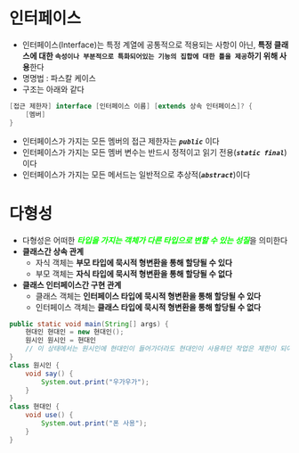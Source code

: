 # 인터페이스
* 인터페이스(Interface)는 특정 계열에 공통적으로 적용되는 사항이 아닌, **특정 클래스에 대한 `속성이나 부분적으로 특화되어있는 기능의 집합에 대한 틀을 제공`하기 위해 사용**한다
* 명명법 : 파스칼 케이스
* 구조는 아래와 같다
```java
[접근 제한자] interface [인터페이스 이름] [extends 상속 인터페이스]? {
    [멤버]
}
```
* 인터페이스가 가지는 모든 멤버의 접근 제한자는 ***`public`*** 이다
* 인터페이스가 가지는 모든 멤버 변수는 반드시 정적이고 읽기 전용(***`static final`***)이다
* 인터페이스가 가지는 모든 메서드는 일반적으로 추상적(***`abstract`***)이다

# 다형성
* 다형성은 어떠한 <span style="color : #09ff00">***타입을 가지는 객체가 다른 타입으로 변할 수 있는 성질***</span>을 의미한다
* **클래스간 상속 관계**
    * 자식 객체는 **부모 타입에 묵시적 형변환을 통해 할당될 수 있다**
    * 부모 객체는 **자식 타입에 묵시적 형변환을 통해 할당될 수 없다**
* **클래스 인터페이스간 구현 관계**
    * 클래스 객체는 **인터페이스 타입에 묵시적 형변환을 통해 할당될 수 있다**
    * 인터페이스 객체는 **클래스 타입에 묵시적 형변환을 통해 할당될 수 없다**
```java
public static void main(String[] args) {
    현대인 현대인 = new 현대인();
    원시인 원시인 = 현대인
    // 이 상태에서는 원시인에 현대인이 들어가더라도 현대인이 사용하던 작업은 제한이 되어 사용할 수 없게 된다
}
class 원시인 {
    void say() {
        System.out.print("우가우가");
    }
}
class 현대인 {
    void use() {
        System.out.print("폰 사용");
    }
}
```
